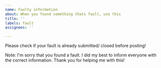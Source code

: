 ```yaml
---
name: Faulty information
about: When you found something thats fault, use this
title: ''
labels: fault
assignees: ''

---
```


Please check if your fault is already submitted/ closed before posting!

Note: I'm sorry that you found a fault. I did my best to inform everyone with the correct information.
Thank you for helping me with this!
